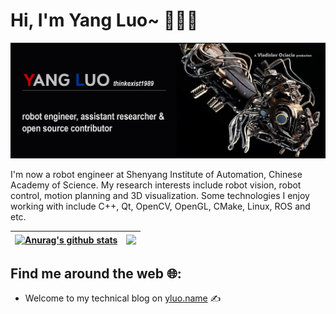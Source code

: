 # Hi, I'm Yang Luo~ :robot::man_technologist:

<img src="logo-mini.png" alt="banner that says Yang Luo  - robot engineer,assistant researcher and open source contributor">

I'm now a robot engineer at Shenyang Institute of Automation, Chinese Academy of Science. My research interests include robot vision, robot control, motion planning and 3D visualization. Some technologies I enjoy working with include C++, Qt, OpenCV, OpenGL, CMake, Linux, ROS and etc. 

| <a href="https://github.com/anuraghazra/github-readme-stats"><img align="center" src="https://github-readme-stats.vercel.app/api?username=thinkexist1989&show_icons=true&include_all_commits=true&theme=tokyonight&hide_border=true&hide_title=true" alt="Anurag's github stats" /></a> | <a href="https://github.com/anuraghazra/github-readme-stats"><img align="center" src="https://github-readme-stats.vercel.app/api/top-langs/?username=thinkexist1989&layout=compact&theme=tokyonight&hide_border=true" /></a> |
| ------------- | ------------- |


## Find me around the web :globe_with_meridians::
- Welcome to my technical blog on  <a href="http://yluo.name">yluo.name</a> :writing_hand:

